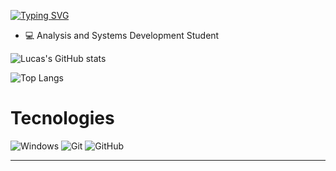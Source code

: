 <a href="https://git.io/typing-svg"><img src="https://readme-typing-svg.demolab.com?font=Fira+Code&pause=1000&color=7D1B90&random=false&width=435&lines=Hi!+I'm+Lucas!;i'm+studying+to+be+a+back-end+developer%2C;and+a+computer+science+lover." alt="Typing SVG" /></a>

- :computer: Analysis and Systems Development Student

![Lucas's GitHub stats](https://github-readme-stats.vercel.app/api?username=lucasPTe&show_icons=true&theme=tokyonight)

![Top Langs](https://github-readme-stats.vercel.app/api/top-langs/?username=lucasPTe&size_weight=0.5&count_weight=0.5)

# Tecnologies
  <div align="left">
    <div>
      <img alt="Windows" src="https://img.shields.io/badge/windows-100000?style=for-the-badge&logo=windows">
      <img alt="Git" src="https://img.shields.io/badge/git-100000?style=for-the-badge&logo=git">
      <img alt="GitHub" src="https://img.shields.io/badge/github-100000?style=for-the-badge&logo=github">
      <img alt="" src="https://img.shields.io/badge/obsidian-100000?style=for-the-badge&logo=obsidian&logoColor=purple">
      <img alt="" src="https://img.shields.io/badge/javascript-100000?style=for-the-badge&logo=javascript&logoColor=yellow">
      <img alt="" src="https://img.shields.io/badge/html5-100000?style=for-the-badge&logo=html5&logoColor=orange">
      <img alt="" src="https://img.shields.io/badge/bootstrap-100000?style=for-the-badge&logo=bootstrap&logoColor=blue">
      <img alt="" src="https://img.shields.io/badge/Visual%20Studio%20Code-100000?style=for-the-badge&logo=visual-studio-code&logoColor=blue">
    </div>
    <hr height="1">
  </div>
